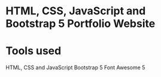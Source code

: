 # HTML, CSS, JavaScript and Bootstrap 5 Portfolio Website

# Tools used
HTML, CSS and JavaScript
Bootstrap 5
Font Awesome 5
